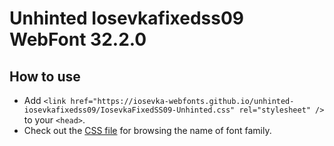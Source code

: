 # Unhinted Iosevkafixedss09 WebFont 32.2.0

## How to use

- Add `<link href="https://iosevka-webfonts.github.io/unhinted-iosevkafixedss09/IosevkaFixedSS09-Unhinted.css" rel="stylesheet" />` to your `<head>`.
- Check out the [CSS file](./IosevkaFixedSS09-Unhinted.css) for browsing the name of font family.
